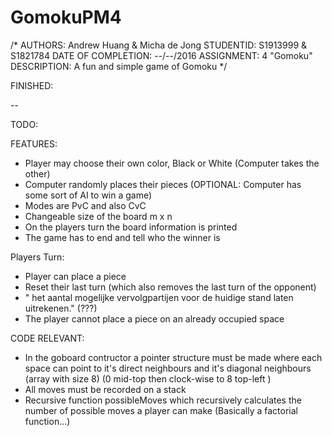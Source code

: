 # GomokuPM4

/*
	AUTHORS:				      Andrew Huang & Micha de Jong
	STUDENTID:				    S1913999 & S1821784
	DATE OF COMPLETION:		--/--/2016
	ASSIGNMENT:				    4 "Gomoku"
  DESCRIPTION:          A fun and simple game of Gomoku
*/




FINISHED:

--

TODO:

FEATURES:

- Player may choose their own color, Black or White (Computer takes the other)
- Computer randomly places their pieces (OPTIONAL: Computer has some sort of AI to win a game)
- Modes are PvC and also CvC
- Changeable size of the board m x n
- On the players turn the board information is printed
- The game has to end and tell who the winner is

Players Turn:
- Player can place a piece 
- Reset their last turn (which also removes the last turn of the opponent)
- " het aantal mogelijke vervolgpartijen voor de huidige stand laten uitrekenen." (???)
- The player cannot place a piece on an already occupied space 

CODE RELEVANT:

- In the goboard contructor a pointer structure must be made where each space can point
  to it's direct neighbours and it's diagonal neighbours (array with size 8)
  (0 mid-top then clock-wise to 8 top-left )
- All moves must be recorded on a stack
- Recursive function possibleMoves which recursively calculates the number of possible moves a player
  can make (Basically a factorial function...)

